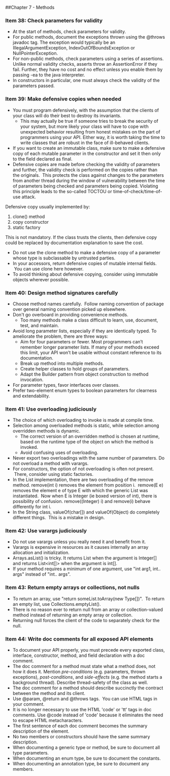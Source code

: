 ##Chapter 7 - Methods

### Item 38: Check parameters for validity 

* At the start of methods, check parameters for validity.
* For public methods, document the exceptions thrown using the @throws javadoc tag. The exception would typically be an IllegalArgumentException, IndexOutOfBoundsException or NullPointerException.
* For non-public methods, check parameters using a series of assertions. Unlike normal validity checks, asserts throw an AssertionError if they fail. Further, they have no cost and no effect unless you enable them by passing -ea to the java interpreter.
* In constructors in particular, one must always check the validity of the parameters passed.


### Item 39: Make defensive copies when needed

* You must program defensively, with the assumption that the clients of your class will do their best to destroy its invariants.
    * This may actually be true if someone tries to break the security of your system, but more likely your class will have to cope with unexpected behavior resulting from honest mistakes on the part of programmers using your API. Either way, it is worth taking the time to write classes that are robust in the face of ill-behaved clients.
* If you want to create an immutable class, make sure to make a defensive copy of each mutable parameter in the constructor and set it then only to the field declared as final.
* Defensive copies are made before checking the validity of parameters and further, the validity check is performed on the copies rather than the originals.  This protects the class against changes to the parameters from another thread during the window of vulnerability between the time of parameters being checked and parameters being copied. Violating this principle leads to the so-called TOCTOU or time-of-check/time-of-use attack.


Defensive copy usually implemented by:

1. clone() method
1. copy constructor
1. static factory

This is not mandatory. If the class trusts the clients, then defensive copy could be replaced by documentation explanation to save the cost.

* Do not use the clone method to make a defensive copy of a parameter whose type is subclassable by untrusted parties.
* In your accessors, return defensive copies of mutable internal fields.  You can use clone here however.
* To avoid thinking about defensive copying, consider using immutable objects wherever possible.


### Item 40: Design method signatures carefully

* Choose method names carefully.  Follow naming convention of package over general naming convention picked up elsewhere.
* Don't go overboard in providing convenience methods.
    * Too many methods make a class difficult to learn, use, document, test, and maintain. 
* Avoid long parameter lists, especially if they are identically typed. To ameliorate the problem, there are three ways:
    * Aim for four parameters or fewer. Most programmers can’t remember longer parameter lists. If many of your methods exceed this limit, your API won’t be usable without constant reference to its documentation.
    * Break up method into multiple methods.
    * Create helper classes to hold groups of parameters.
    * Adapt the Builder pattern from object construction to method invocation.
* For parameter types, favor interfaces over classes.
* Prefer two-element enum types to boolean parameters for clearness and extendability.


### Item 41: Use overloading judiciously

* The choice of which overloading to invoke is made at compile time.
* Selection among overloaded methods is static, while selection among overridden methods is dynamic.
    * The correct version of an overridden method is chosen at runtime, based on the runtime type of the object on which the method is invoked.
    * Avoid confusing uses of overloading.
* Never export two overloadings with the same number of parameters. Do not overload a method with varargs.
* For constructors, the option of not overloading is often not present.  There, consider using static factories.
* In the List implementation, there are two overloading of the remove method. remove(int i) removes the element from position i.  remove(E e) removes the element e of type E with which the generic List was instantiated.  Now when E is Integer (ie boxed version of int), there is possibility of confusion. remove((Integer) i) and remove(i) behave differently for int i.
* In the String class, valueOf(char[]) and valueOf(Object) do completely different things.  This is a mistake in design.


### Item 42: Use varargs judiciously

* Do not use varargs unless you really need it and benefit from it.
* Varargs is expensive in resources as it causes internally an array allocation and initialization.
* Arrays.asList() is tricky. It returns List<Integer> when the argument is Integer[] and returns List<int[]> when the argument is int[].
* If your method requires a minimum of one argument, use "int arg1, int.. args" instead of "int.. args".


### Item 43: Return empty arrays or collections, not nulls

* To return an array, use "return someList.toArray(new Type[])".  To return an empty list, use Collections.emptyList().
* There is no reason ever to return null from an array or collection-valued method instead of returning an empty array or collection.
* Returning null forces the client of the code to separately check for the null.

### Item 44: Write doc comments for all exposed API elements

* To document your API properly, you must precede every exported class, interface, constructor, method, and field declaration with a doc comment.
* The doc comment for a method must state what a method does, not how it does it. Mention *pre-conditions* (e.g. parameters, thrown exceptions), *post-conditions*, and *side-effects* (e.g. the method starts a background thread). Describe thread-safety of the class as well.
* The doc comment for a method should describe succinctly the contract between the method and its client.
* Use @param, @return and @throws tags.  You can use HTML tags in your comment.
* It is no longer necessary to use the HTML 'code' or 'tt' tags in doc comments. Use @code instead of 'code' because it eliminates the need to escape HTML metacharacters.
* The first sentence of each doc comment becomes the summary description of the element. 
* No two members or constructors should have the same summary description.
* When documenting a generic type or method, be sure to document all type parameters.
* When documenting an enum type, be sure to document the constants.
* When documenting an annotation type, be sure to document any members.